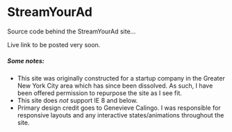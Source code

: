 # StreamYourAd

Source code behind the StreamYourAd site...

Live link to be posted very soon.

##### Some notes:

* This site was originally constructed for a startup company in the Greater New York City area which has since been dissolved. As such, I have been offered permission to repurpose the site as I see fit.
* This site does _not_ support IE 8 and below.
* Primary design credit goes to Genevieve Calingo. I was responsible for responsive layouts and any interactive states/animations throughout the site.
